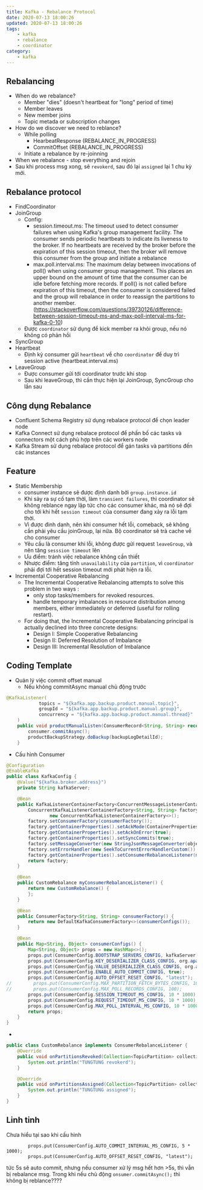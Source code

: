 ```yaml
---
title: Kafka - Rebalance Protocol
date: 2020-07-13 18:00:26
updated: 2020-07-13 18:00:26
tags:
    - kafka
    - rebalance
    - coordinator
category: 
    - kafka
---
```


## Rebalancing

- When do we rebalance?
    - Member "dies" (doesn't heartbeat for "long" period of time)
    - Member leaves
    - New member joins
    - Topic metada or subscription changes
- How do we discover we need to reblance?
    - While polling
        - HearbeatResponse (REBALANCE_IN_PROGRESS)
        - CommitOffset (REBALANCE_IN_PROGRESS)
    - Initiate a rebalance by re-joinning
- When we rebalance - stop everything and rejoin
- Sau khi process msg xong, sẽ `revokerd`, sau đó lại `assigned` lại 1 chu kỳ mới.

## Rebalance protocol

- FindCoordinator
- JoinGroup
    - Config:
        - session.timeout.ms: The timeout used to detect consumer failures when using Kafka's group management facility.
          The consumer sends periodic heartbeats to indicate its liveness to the broker. If no heartbeats are received
          by the broker before the expiration of this session timeout, then the broker will remove this consumer from
          the group and initiate a rebalance
        - max.poll.interval.ms: The maximum delay between invocations of poll() when using consumer group management.
          This places an upper bound on the amount of time that the consumer can be idle before fetching more records.
          If poll() is not called before expiration of this timeout, then the consumer is considered failed and the
          group will rebalance in order to reassign the partitions to another member.
          (https://stackoverflow.com/questions/39730126/difference-between-session-timeout-ms-and-max-poll-interval-ms-for-kafka-0-10)
    - Được `coordinator` sử dụng để kick member ra khỏi group, nếu nó không có phản hồi
- SyncGroup
- Heartbeat
    - Định kỳ consumer gửi `heartbeat` về cho `coordinator` để duy trì session active (heartbeat.interval.ms)
- LeaveGroup
    - Được consumer gửi tới coordinator trước khi stop
    - Sau khi leaveGroup, thì cần thực hiện lại JoinGroup, SyncGroup cho lần sau

## Công dụng Rebalance

- Confluent Schema Registry sử dụng rebalace protocol để chọn leader node
- Kafka Connect sử dụng rebalace protocol để phấn bố các tasks và connectors một cách phù hợp trên các workers node
- Kafka Stream sử dụng rebalace protocol để gán tasks và partitions đến các instances

## Feature

- Static Membership
    - consumer instance sẽ được định danh bởi `group.instance.id`
    - Khi sảy ra sự cố tạm thời, làm `transient failures`, thì coordinator sẽ không reblance ngay lập tức cho các
      consumer khác, mà nó sẽ đợi cho tới khi hết `session timeout` của consumer đang xảy ra lỗi tạm thời.
    - Vì được đinh danh, nên khi consumer hết lỗi, comeback, sẽ không cần phải yêu cầu joinGroup, lại nữa. Bộ
      coordinator sẽ trả cache về cho consumer
    - Yêu cầu là consumer khi lỗi, không được gửi request `leaveGroup`, và nên tăng `sesssion timeout` lên
    - Ưu điểm: tránh việc rebalance không cần thiết
    - Nhược điểm: tăng tính `unavailability` của `partition`, vì `coordinator` phải đợi tới hết session timeout mới phát
      hiện ra lỗi.
- Incremental Cooperative Rebalancing
    - The Incremental Cooperative Rebalancing attempts to solve this problem in two ways :
        - only stop tasks/members for revoked resources.
        - handle temporary imbalances in resource distribution among members, either immediately or deferred (useful for
          rolling restart).
    - For doing that, the Incremental Cooperative Rebalancing principal is actually declined into three concrete
      designs:
        - Design I: Simple Cooperative Rebalancing
        - Design II: Deferred Resolution of Imbalance
        - Design III: Incremental Resolution of Imbalance

## Coding Template

- Quản lý việc commit offset manual
    - Nếu không commitAsync manual chủ động trước

```java
@KafkaListener(
            topics = "${kafka.app.backup.product.manual.topic}",
            groupId = "${kafka.app.backup.product.manual.group}",
            concurrency = "${kafka.app.backup.product.manual.thread}"
    )
    public void productManualListen(ConsumerRecord<String, String> record, Consumer<?, ?> consumer) {
        consumer.commitAsync();
        productBackupStrategy.doBackup(backupLogDetailId);
    }
```

- Cấu hình Consumer

```java
@Configuration
@EnableKafka
public class KafkaConfig {
    @Value("${kafka.broker.address}")
    private String kafkaServer;

    @Bean
    public KafkaListenerContainerFactory<ConcurrentMessageListenerContainer<String, String>> kafkaListenerContainerFactory(@Qualifier("json") ObjectMapper objectMapper) {
        ConcurrentKafkaListenerContainerFactory<String, String> factory =
                new ConcurrentKafkaListenerContainerFactory<>();
        factory.setConsumerFactory(consumerFactory());
        factory.getContainerProperties().setAckMode(ContainerProperties.AckMode.BATCH);
        factory.getContainerProperties().setAckOnError(true);
        factory.getContainerProperties().setSyncCommits(true);
        factory.setMessageConverter(new StringJsonMessageConverter(objectMapper));
        factory.setErrorHandler(new SeekToCurrentErrorHandlerCustom());
        factory.getContainerProperties().setConsumerRebalanceListener(myConsumerRebalanceListener());
        return factory;
    }

    @Bean
    public CustomRebalance myConsumerRebalanceListener() {
        return new CustomRebalance() {
        };
    }

    @Bean
    public ConsumerFactory<String, String> consumerFactory() {
        return new DefaultKafkaConsumerFactory<>(consumerConfigs());
    }

    @Bean
    public Map<String, Object> consumerConfigs() {
        Map<String, Object> props = new HashMap<>();
        props.put(ConsumerConfig.BOOTSTRAP_SERVERS_CONFIG, kafkaServer);
        props.put(ConsumerConfig.KEY_DESERIALIZER_CLASS_CONFIG, org.apache.kafka.common.serialization.StringDeserializer.class);
        props.put(ConsumerConfig.VALUE_DESERIALIZER_CLASS_CONFIG, org.apache.kafka.common.serialization.StringDeserializer.class);
        props.put(ConsumerConfig.ENABLE_AUTO_COMMIT_CONFIG, true);
        props.put(ConsumerConfig.AUTO_OFFSET_RESET_CONFIG, "latest");
//        props.put(ConsumerConfig.MAX_PARTITION_FETCH_BYTES_CONFIG, 10 * 1024 * 1024);
//        props.put(ConsumerConfig.MAX_POLL_RECORDS_CONFIG, 100);
        props.put(ConsumerConfig.SESSION_TIMEOUT_MS_CONFIG, 10 * 1000);
        props.put(ConsumerConfig.REQUEST_TIMEOUT_MS_CONFIG, 10 * 1000);
        props.put(ConsumerConfig.MAX_POLL_INTERVAL_MS_CONFIG, 10 * 1000);
        return props;
    }
}
```

-

```java
public class CustomRebalance implements ConsumerRebalanceListener {
    @Override
    public void onPartitionsRevoked(Collection<TopicPartition> collection) {
        System.out.println("TUNGTUNG revokerd");
    }

    @Override
    public void onPartitionsAssigned(Collection<TopicPartition> collection) {
        System.out.println("TUNGTUNG assigned");
    }
}
```

## Linh tinh

Chưa hiểu tại sao khi cấu hình

```
        props.put(ConsumerConfig.AUTO_COMMIT_INTERVAL_MS_CONFIG, 5 * 1000);
        props.put(ConsumerConfig.AUTO_OFFSET_RESET_CONFIG, "latest");
```

tức 5s sẽ auto commit, nhưng nếu consumer xử lý msg hết hơn >5s, thì vẫn bị rebalance msg. Trong khi nếu chủ
động `onsumer.commitAsync();` thì không bị reblance????
